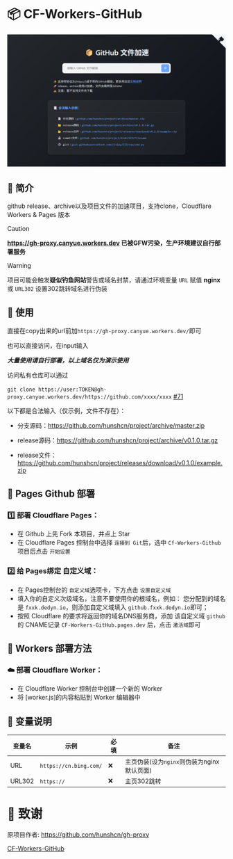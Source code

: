 # 📦 CF-Workers-GitHub

![img](./img.png)

## 📝 简介
github release、archive以及项目文件的加速项目，支持clone，Cloudflare Workers & Pages 版本

> [!CAUTION]
> **https://gh-proxy.canyue.workers.dev 已被GFW污染，生产环境建议自行部署服务**

> [!WARNING]
> 项目可能会触发**疑似钓鱼网站**警告或域名封禁，请通过环境变量 `URL` 赋值 **nginx** 或 `URL302` 设置302跳转域名进行伪装

## 🚀 使用

直接在copy出来的url前加`https://gh-proxy.canyue.workers.dev/`即可

也可以直接访问，在input输入

***大量使用请自行部署，以上域名仅为演示使用***

访问私有仓库可以通过

`git clone https://user:TOKEN@gh-proxy.canyue.workers.dev/https://github.com/xxxx/xxxx` [#71](https://github.com/hunshcn/gh-proxy/issues/71)

以下都是合法输入（仅示例，文件不存在）：

- 分支源码：https://github.com/hunshcn/project/archive/master.zip

- release源码：https://github.com/hunshcn/project/archive/v0.1.0.tar.gz

- release文件：https://github.com/hunshcn/project/releases/download/v0.1.0/example.zip

## 📄 Pages Github 部署

### 1️⃣ 部署 Cloudflare Pages：
   - 在 Github 上先 Fork 本项目，并点上 Star
   - 在 Cloudflare Pages 控制台中选择 `连接到 Git`后，选中 `Cf-Workers-Github`项目后点击 `开始设置`
     
### 2️⃣ 给 Pages绑定 自定义域：
   - 在 Pages控制台的 `自定义域`选项卡，下方点击 `设置自定义域`
   - 填入你的自定义次级域名，注意不要使用你的根域名，例如：
     您分配到的域名是 `fxxk.dedyn.io`，则添加自定义域填入 `github.fxxk.dedyn.io`即可；
   - 按照 Cloudflare 的要求将返回你的域名DNS服务商，添加 该自定义域 `github`的 CNAME记录 `CF-Workers-GitHub.pages.dev` 后，点击 `激活域`即可

## 👷 Workers 部署方法
### ☁️ 部署 Cloudflare Worker：

   - 在 Cloudflare Worker 控制台中创建一个新的 Worker
   - 将 [worker.js]的内容粘贴到 Worker 编辑器中

## 🔧 变量说明
| 变量名 | 示例 | 必填 | 备注 |
|--|--|--|--|
| URL | `https://cn.bing.com/` |❌| 主页伪装(设为`nginx`则伪装为nginx默认页面) |
| URL302 | `https://` |❌| 主页302跳转 |

# 🙏 致谢

原项目作者:  https://github.com/hunshcn/gh-proxy

[CF-Workers-GitHub](https://github.com/cmliu/CF-Workers-GitHub/)
